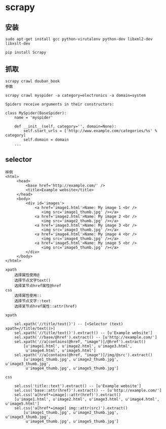 scrapy
===

安装
---
    sudo apt-get install gcc python-virutalenv python-dev libxml2-dev
    libxslt-dev

    pip install Scrapy

抓取
---
    scrapy crawl douban_book
    参数

    scrapy crawl myspider -a category=electronics -a domain=system

    Spiders receive arguments in their constructors:

    class MySpider(BaseSpider):
        name = 'myspider'

        def __init__(self, category='', domain=None):
            self.start_urls = ['http://www.example.com/categories/%s' % category]
            self.domain = domain
        ...

selector
---
    样例
    <html>
         <head>
             <base href='http://example.com/' />
             <title>Example website</title>
         </head>
         <body>
             <div id='images'>
                 <a href='image1.html'>Name: My image 1 <br />
                    <img src='image1_thumb.jpg' /></a>
                 <a href='image2.html'>Name: My image 2 <br />
                    <img src='image2_thumb.jpg' /></a>
                 <a href='image3.html'>Name: My image 3 <br />
                    <img src='image3_thumb.jpg' /></a>
                 <a href='image4.html'>Name: My image 4 <br />
                    <img src='image4_thumb.jpg' /></a>
                 <a href='image5.html'>Name: My image 5 <br />
                    <img src='image5_thumb.jpg' /></a>
             </div>
         </body>
    </html>

    xpath
        选择属性使用@
        选择节点文字text()
        选择某节点href属性@href
    css
        选择属性使用::
        选择节点文字::text
        选择某节点href属性::attr(href)

    xpath

        sel.xpath('//title/text()') -- [<Selector (text) xpath=//title/text()>]
        sel.xpath('//title/text()').extract() -- [u'Example website']
        sel.xpath('//base/@href').extract() -- [u'http://example.com/']
        sel.xpath('//a[contains(@href, "image")]/@href').extract()
            [u'image1.html', u'image2.html', u'image3.html',
             u'image4.html', u'image5.html']
        sel.xpath('//a[contains(@href, "image")]/img/@src').extract()
            [u'image1_thumb.jpg', u'image2_thumb.jpg', u'image3_thumb.jpg',
             u'image4_thumb.jpg', u'image5_thumb.jpg']

    css

        sel.css('title::text').extract() -- [u'Example website']
        sel.css('base::attr(href)').extract() -- [u'http://example.com/']
        sel.css('a[href*=image]::attr(href)').extract()
        [u'image1.html', u'image2.html', u'image3.html', u'image4.html', u'image5.html']
        sel.css('a[href*=image] img::attr(src)').extract()
            [u'image1_thumb.jpg', u'image2_thumb.jpg', u'image3_thumb.jpg',
             u'image4_thumb.jpg', u'image5_thumb.jpg']
